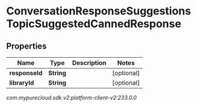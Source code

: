 # ConversationResponseSuggestionsTopicSuggestedCannedResponse


## Properties

| Name | Type | Description | Notes |
| ------------ | ------------- | ------------- | ------------- |
| **responseId** | **String** |  |  [optional] |
| **libraryId** | **String** |  |  [optional] |




_com.mypurecloud.sdk.v2:platform-client-v2:233.0.0_

